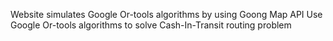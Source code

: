 Website simulates Google Or-tools algorithms by using Goong Map API
Use Google Or-tools algorithms to solve Cash-In-Transit routing problem
